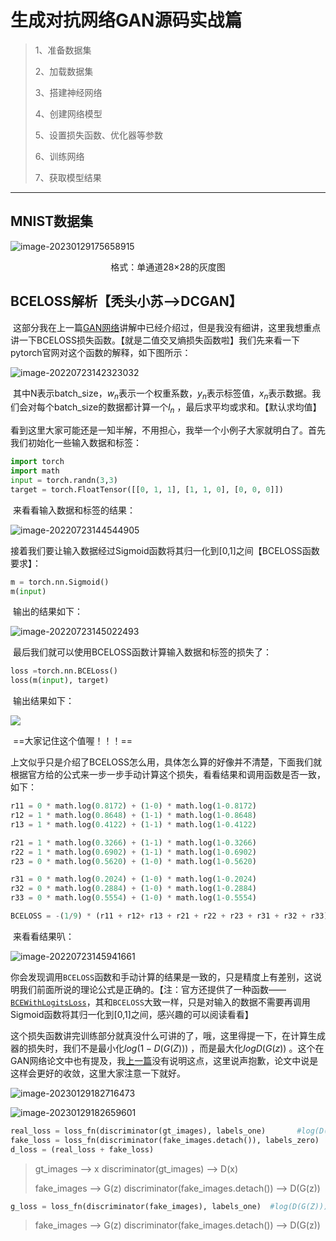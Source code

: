 # 生成对抗网络GAN源码实战篇

> 1、准备数据集
>
> 2、加载数据集
>
> 3、搭建神经网络
>
> 4、创建网络模型
>
> 5、设置损失函数、优化器等参数
>
> 6、训练网络
>
> 7、获取模型结果



----

## MNIST数据集



![image-20230129175658915](https://tutouxiaosu.oss-cn-beijing.aliyuncs.com/img/img/image-20230129175658915.png)

<center>格式：单通道28×28的灰度图</center>







## BCELOSS解析【秃头小苏-->DCGAN】

​	这部分我在上一篇[GAN网络](https://juejin.cn/post/7120443914854613029)讲解中已经介绍过，但是我没有细讲，这里我想重点讲一下BCELOSS损失函数。【就是二值交叉熵损失函数啦】我们先来看一下pytorch官网对这个函数的解释，如下图所示：

![image-20220723142323032](https://tutouxiaosu.oss-cn-beijing.aliyuncs.com/img/img/image-20220723142323032.png)

​		其中N表示batch_size，$w_n$表示一个权重系数，$y_n$表示标签值，$x_n$表示数据。我们会对每个batch_size的数据都计算一个$l_n$ ，最后求平均或求和。【默认求均值】

​		看到这里大家可能还是一知半解，不用担心，我举一个小例子大家就明白了。首先我们初始化一些输入数据和标签：

```python
import torch
import math
input = torch.randn(3,3)
target = torch.FloatTensor([[0, 1, 1], [1, 1, 0], [0, 0, 0]])
```

​		来看看输入数据和标签的结果：

![image-20220723144544905](https://tutouxiaosu.oss-cn-beijing.aliyuncs.com/img/img/image-20220723144544905.png)

​		接着我们要让输入数据经过Sigmoid函数将其归一化到[0,1]之间【BCELOSS函数要求】：

```python 
m = torch.nn.Sigmoid()
m(input)
```

​		输出的结果如下：

![image-20220723145022493](https://tutouxiaosu.oss-cn-beijing.aliyuncs.com/img/img/image-20220723145022493.png)

​		最后我们就可以使用BCELOSS函数计算输入数据和标签的损失了：

```python
loss =torch.nn.BCELoss()
loss(m(input), target)
```

​		输出结果如下：

![](https://tutouxiaosu.oss-cn-beijing.aliyuncs.com/img/img/image-20220723145932793.png)

​		==大家记住这个值喔！！！==

​		上文似乎只是介绍了BCELOSS怎么用，具体怎么算的好像并不清楚，下面我们就根据官方给的公式来一步一步手动计算这个损失，看看结果和调用函数是否一致，如下：

```python
r11 = 0 * math.log(0.8172) + (1-0) * math.log(1-0.8172)
r12 = 1 * math.log(0.8648) + (1-1) * math.log(1-0.8648)
r13 = 1 * math.log(0.4122) + (1-1) * math.log(1-0.4122)

r21 = 1 * math.log(0.3266) + (1-1) * math.log(1-0.3266)
r22 = 1 * math.log(0.6902) + (1-1) * math.log(1-0.6902)
r23 = 0 * math.log(0.5620) + (1-0) * math.log(1-0.5620)

r31 = 0 * math.log(0.2024) + (1-0) * math.log(1-0.2024)
r32 = 0 * math.log(0.2884) + (1-0) * math.log(1-0.2884)
r33 = 0 * math.log(0.5554) + (1-0) * math.log(1-0.5554)

BCELOSS = -(1/9) * (r11 + r12+ r13 + r21 + r22 + r23 + r31 + r32 + r33)
```

​		来看看结果叭：

![image-20220723145941661](https://tutouxiaosu.oss-cn-beijing.aliyuncs.com/img/img/image-20220723145941661.png)

​		你会发现调用`BCELOSS`函数和手动计算的结果是一致的，只是精度上有差别，这说明我们前面所说的理论公式是正确的。【注：官方还提供了一种函数——[`BCEWithLogitsLoss`](https://pytorch.org/docs/stable/generated/torch.nn.BCEWithLogitsLoss.html)，其和`BCELOSS`大致一样，只是对输入的数据不需要再调用Sigmoid函数将其归一化到[0,1]之间，感兴趣的可以阅读看看】

​		这个损失函数讲完训练部分就真没什么可讲的了，哦，这里得提一下，在计算生成器的损失时，我们不是最小化$log(1-D(G(Z)))$ ，而是最大化$logD(G(z))$ 。这个在GAN网络论文中也有提及，我[上一篇](https://juejin.cn/post/7120443914854613029)没有说明这点，这里说声抱歉，论文中说是这样会更好的收敛，这里大家注意一下就好。







![image-20230129182716473](https://tutouxiaosu.oss-cn-beijing.aliyuncs.com/img/img/image-20230129182716473.png)

![image-20230129182659601](https://tutouxiaosu.oss-cn-beijing.aliyuncs.com/img/img/image-20230129182659601.png)





```python 
real_loss = loss_fn(discriminator(gt_images), labels_one)       #log(D(X))
fake_loss = loss_fn(discriminator(fake_images.detach()), labels_zero)    #log(1-D(G(Z)))
d_loss = (real_loss + fake_loss)
```

> gt_images --> x       discriminator(gt_images) --> D(x)        
>
> fake_images --> G(z)    discriminator(fake_images.detach()) --> D(G(z))



```python
g_loss = loss_fn(discriminator(fake_images), labels_one)  #log(D(G(Z)))
```

> fake_images --> G(z)    discriminator(fake_images.detach()) --> D(G(z))